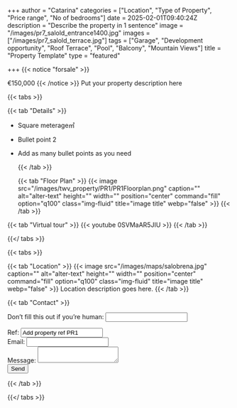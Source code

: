 +++
author = "Catarina"
categories = ["Location", "Type of Property", "Price range", "No of bedrooms"]
date = 2025-02-01T09:40:24Z
description = "Describe the property in 1 sentence"
image = "/images/pr7_salold_entrance1400.jpg"
images = ["/images/pr7_salold_terrace.jpg"]
tags = ["Garage", "Development opportunity", "Roof Terrace", "Pool", "Balcony", "Mountain Views"]
title = "Property Template"
type = "featured"

+++
{{< notice "forsale" >}}

€150,000 {{< /notice >}} Put your property description here

{{< tabs >}}

{{< tab "Details" >}}

* Square meterage&#x33A1;
* Bullet point 2
* Add as many bullet points as you need

  {{< /tab >}}

  {{< tab "Floor Plan" >}} {{< image src="/images/twv_property/PR1/PR1Floorplan.png" caption="" alt="alter-text" height="" width="" position="center" command="fill" option="q100" class="img-fluid" title="image title" webp="false" >}} {{< /tab >}}

{{< tab "Virtual tour" >}} {{< youtube 0SVMaAR5JIU >}} {{< /tab >}}

{{</ tabs >}}

{{< tabs >}}

{{< tab "Location" >}} {{< image src="/images/maps/salobrena.jpg" caption="" alt="alter-text" height="" width="" position="center" command="fill" option="q100" class="img-fluid" title="image title" webp="false" >}} Location description goes here. {{< /tab >}}

{{< tab "Contact" >}} <form name="propertyContact" method="POST" netlify-honeypot="bot-field" data-netlify="true"> <div class="form-group"> <p class="d-none"><label>Don’t fill this out if you’re human: <input name="bot-field" /></label></p> </div> <div class="form-group"> <label>Ref: <input name="property-ref" class="form-control" value="Add property ref PR1" readonly/></label> </div> <div class="form-group"> <label>Email: <input type="text" class="form-control" name="email" /></label> </div> <div class="form-group"> <label>Message: </label> <textarea name="message" class="form-control"></textarea> </div> <button type="submit" class="btn btn-primary">Send</button> </form> {{< /tab >}}

{{</ tabs >}}